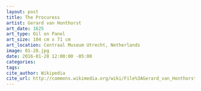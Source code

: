 ```yaml
---
layout: post
title: The Procuress
artist: Gerard van Honthorst
art_date: 1625
art_type: Oil on Panel
art_size: 104 cm x 71 cm
art_location: Centraal Museum Utrecht, Netherlands
image: 01-28.jpg
date: 2016-01-28 12:00:00 -05:00
categories:
tags:
cite_author: Wikipedia
cite_url: http://commons.wikimedia.org/wiki/File%3AGerard_van_Honthorst_-_The_procuress_-_Google_Art_Project.jpg
---
```

